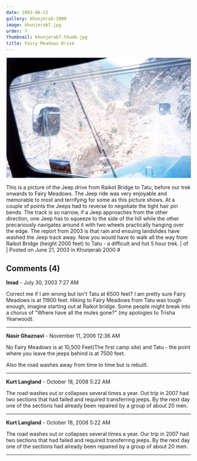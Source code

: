 ```yaml
---
date: 2003-06-21
gallery: khunjerab-2000
image: khunjerab7.jpg
order: 7
thumbnail: khunjerab7-thumb.jpg
title: Fairy Meadows Drive
---
```


![Fairy Meadows Drive](./khunjerab7.jpg)

This is a picture of the Jeep drive from Raikot Bridge to Tatu, before our trek onwards to Fairy Meadows. The Jeep ride was very enjoyable and memorable to most and terrifying for some as this picture shows. At a couple of points the Jeeps had to reverse to negotiate the tight hair pin bends. The track is so narrow, if a Jeep approaches from the other direction, one Jeep has to squeeze to the side of the hill while the other precariously navigates around it with two wheels practically hanging over the edge.
The report from 2003 is that rain and ensuing landslides have washed the Jeep track away. Now you would have to walk all the way from Raikot Bridge (height 2000 feet) to Tatu - a difficult and hot 5 hour trek.
|
of |
Posted on June 21, 2003 in Khunjerab 2000 #

<div id="comments">

## Comments (4)

**Imad** - July 30, 2003  7:27 AM

Correct me if I am wrong but isn't Tatu at 6500 feet? I am pretty sure Fairy Meadows is at 11900 feet. Hiking to Fairy Meadows from Tatu was tough enough, imagine starting out at Raikot bridge. Some people might break into a chorus of "Where have all the mules gone?" (my apologies to Trisha Yearwood).

---

**Nasir Ghaznavi** - November 11, 2006 12:36 AM

No Fairy Meadows is at 10,500 Feet(The first camp site) and Tatu - the point where you leave the jeeps behind is at 7500 feet.

Also the road washes away from time to time but is rebuilt.

---

**Kurt Langland** - October 18, 2008  5:22 AM

The road washes out or collapses several times a year. Out trip in 2007 had two sections that had failed and required transferring jeeps. By the next day one of the sections had already been repaired by a group of about 20 men.

---

**Kurt Langland** - October 18, 2008  5:22 AM

The road washes out or collapses several times a year. Our trip in 2007 had two sections that had failed and required transferring jeeps. By the next day one of the sections had already been repaired by a group of about 20 men.

---

</div>